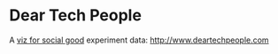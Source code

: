 # Dear Tech People


A [viz for social good](https://www.vizforsocialgood.com/join-a-project/2018/4/20/dear-tech-people) experiment
data: http://www.deartechpeople.com 
